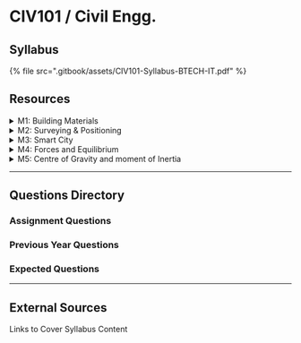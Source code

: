 # CIV101 / Civil Engg.

## Syllabus

{% file src=".gitbook/assets/CIV101-Syllabus-BTECH-IT.pdf" %}

## Resources

<details>

<summary>M1: Building Materials</summary>



</details>

<details>

<summary>M2: Surveying &#x26; Positioning</summary>



</details>

<details>

<summary>M3: Smart City</summary>



</details>

<details>

<summary>M4: Forces and Equilibrium</summary>



</details>

<details>

<summary>M5: Centre of Gravity and moment of Inertia</summary>



</details>

***

## Questions Directory

### Assignment Questions

### Previous Year Questions

### Expected Questions

***

## External Sources

Links to Cover Syllabus Content
